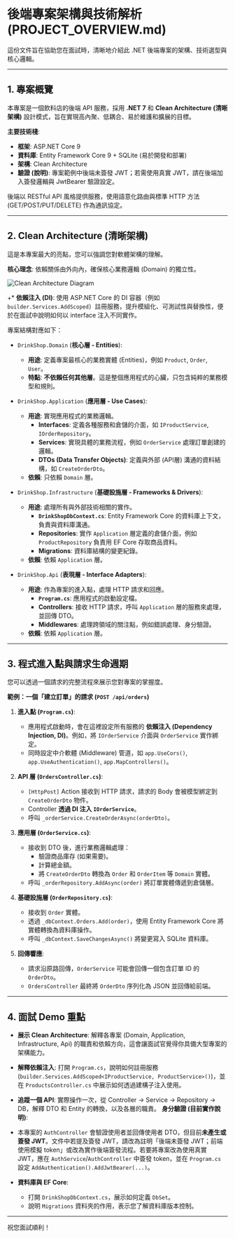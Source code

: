 # 後端專案架構與技術解析 (PROJECT_OVERVIEW.md)

這份文件旨在協助您在面試時，清晰地介紹此 .NET 後端專案的架構、技術選型與核心邏輯。

---

## 1. 專案概覽

本專案是一個飲料店的後端 API 服務，採用 **.NET 7** 和 **Clean Architecture (清晰架構)** 設計模式，旨在實現高內聚、低耦合、易於維護和擴展的目標。

 **主要技術棧**:
  - **框架**: ASP.NET Core 9
  - **資料庫**: Entity Framework Core 9 + SQLite (易於開發和部署)
  - **架構**: Clean Architecture
  - **驗證 (說明)**: 專案範例中後端未簽發 JWT；若需使用真實 JWT，請在後端加入簽發邏輯與 JwtBearer 驗證設定。

後端以 RESTful API 風格提供服務，使用語意化路由與標準 HTTP 方法 (GET/POST/PUT/DELETE) 作為通訊協定。

---

## 2. Clean Architecture (清晰架構)

這是本專案最大的亮點，您可以強調您對軟體架構的理解。

**核心理念**: 依賴關係由外向內，確保核心業務邏輯 (Domain) 的獨立性。

![Clean Architecture Diagram](https://i.imgur.com/9Nab4u3.png)

+*   **依賴注入 (DI)**: 使用 ASP.NET Core 的 DI 容器（例如 `builder.Services.AddScoped`）註冊服務，提升模組化、可測試性與替換性，便於在面試中說明如何以 interface 注入不同實作。

專案結構對應如下：

- `DrinkShop.Domain` (**核心層 - Entities**):
  - **用途**: 定義專案最核心的業務實體 (Entities)，例如 `Product`, `Order`, `User`。
  - **特點**: **不依賴任何其他層**。這是整個應用程式的心臟，只包含純粹的業務模型和規則。

- `DrinkShop.Application` (**應用層 - Use Cases**):
  - **用途**: 實現應用程式的業務邏輯。
    - **Interfaces**: 定義各種服務和倉儲的介面，如 `IProductService`, `IOrderRepository`。
    - **Services**: 實現具體的業務流程，例如 `OrderService` 處理訂單創建的邏輯。
    - **DTOs (Data Transfer Objects)**: 定義與外部 (API層) 溝通的資料結構，如 `CreateOrderDto`。
  - **依賴**: 只依賴 `Domain` 層。

- `DrinkShop.Infrastructure` (**基礎設施層 - Frameworks & Drivers**):
  - **用途**: 處理所有與外部技術相關的實作。
    - **`DrinkShopDbContext.cs`**: Entity Framework Core 的資料庫上下文，負責與資料庫溝通。
    - **Repositories**: 實作 `Application` 層定義的倉儲介面，例如 `ProductRepository` 負責用 EF Core 存取商品資料。
    - **Migrations**: 資料庫結構的變更紀錄。
  - **依賴**: 依賴 `Application` 層。

- `DrinkShop.Api` (**表現層 - Interface Adapters**):
  - **用途**: 作為專案的進入點，處理 HTTP 請求和回應。
    - **`Program.cs`**: 應用程式的啟動設定檔。
    - **Controllers**: 接收 HTTP 請求，呼叫 `Application` 層的服務來處理，並回傳 DTO。
    - **Middlewares**: 處理跨領域的關注點，例如錯誤處理、身分驗證。
  - **依賴**: 依賴 `Application` 層。

---

## 3. 程式進入點與請求生命週期

您可以透過一個請求的完整流程來展示您對專案的掌握度。

**範例：一個「建立訂單」的請求 (`POST /api/orders`)**

1.  **進入點 (`Program.cs`)**:
    - 應用程式啟動時，會在這裡設定所有服務的 **依賴注入 (Dependency Injection, DI)**。例如，將 `IOrderService` 介面與 `OrderService` 實作綁定。
    - 同時設定中介軟體 (Middleware) 管道，如 `app.UseCors()`, `app.UseAuthentication()`, `app.MapControllers()`。

2.  **API 層 (`OrdersController.cs`)**:
    - `[HttpPost]` Action 接收到 HTTP 請求，請求的 Body 會被模型綁定到 `CreateOrderDto` 物件。
    - Controller **透過 DI 注入 `IOrderService`**。
    - 呼叫 `_orderService.CreateOrderAsync(orderDto)`。

3.  **應用層 (`OrderService.cs`)**:
    - 接收到 DTO 後，進行業務邏輯處理：
      - 驗證商品庫存 (如果需要)。
      - 計算總金額。
      - 將 `CreateOrderDto` 轉換為 `Order` 和 `OrderItem` 等 `Domain` 實體。
    - 呼叫 `_orderRepository.AddAsync(order)` 將訂單實體傳遞到倉儲層。

4.  **基礎設施層 (`OrderRepository.cs`)**:
    - 接收到 `Order` 實體。
    - 透過 `_dbContext.Orders.Add(order)`，使用 Entity Framework Core 將實體轉換為資料庫操作。
    - 呼叫 `_dbContext.SaveChangesAsync()` 將變更寫入 SQLite 資料庫。

5.  **回傳響應**:
    - 請求沿原路回傳，`OrderService` 可能會回傳一個包含訂單 ID 的 `OrderDto`。
    - `OrdersController` 最終將 `OrderDto` 序列化為 JSON 並回傳給前端。

---

## 4. 面試 Demo 重點

- **展示 Clean Architecture**: 解釋各專案 (Domain, Application, Infrastructure, Api) 的職責和依賴方向，這會讓面試官覺得你具備大型專案的架構能力。
- **解釋依賴注入**: 打開 `Program.cs`，說明如何註冊服務 (`builder.Services.AddScoped<IProductService, ProductService>()`)，並在 `ProductsController.cs` 中展示如何透過建構子注入使用。
- **追蹤一個 API**: 實際操作一次，從 Controller -> Service -> Repository -> DB，解釋 DTO 和 Entity 的轉換，以及各層的職責。
**身分驗證 (目前實作說明)**:

- 本專案的 `AuthController` 會驗證使用者並回傳使用者 DTO，但目前**未產生或簽發 JWT**。文件中若提及簽發 JWT，請改為註明「後端未簽發 JWT；前端使用模擬 token」或改為實作後端簽發流程。若要將專案改為使用真實 JWT，應在 `AuthService`/`AuthController` 中簽發 token，並在 `Program.cs` 設定 `AddAuthentication().AddJwtBearer(...)`。
- **資料庫與 EF Core**:
    - 打開 `DrinkShopDbContext.cs`，展示如何定義 `DbSet`。
    - 說明 `Migrations` 資料夾的作用，表示您了解資料庫版本控制。

---

祝您面試順利！
